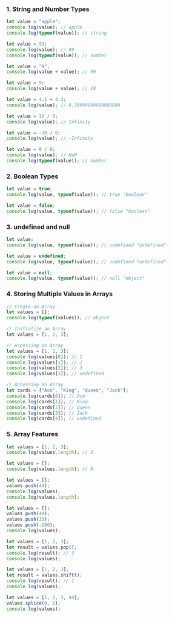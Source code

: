 ### 1. String and Number Types
 ```js
let value = "apple";
console.log(value); // apple
console.log(typeof(value)); // string
 ```
 ```js
let value = 99;
console.log(value); // 99
console.log(typeof(value)); // number
 ```
 ```js
let value = "9";
console.log(value + value); // 99
 ```
 ```js
let value = 9;
console.log(value + value); // 18
 ```
 ```js
let value = 4.1 + 4.3;
console.log(value); // 8.39999999999999999
 ```
```js
let value = 10 / 0;
console.log(value); // Infinity
```
```js
let value = -10 / 0;
console.log(value); // -Infinity
```
```js
let value = 0 / 0;
console.log(value); // NaN
console.log(typeof(value)); // number
```
 ### 2. Boolean Types
```js
let value = true;
console.log(value, typeof(value)); // true "boolean"
```
```js
let value = false;
console.log(value, typeof(value)); // false "boolean"
```
 ### 3. undefined and null
```js
let value;
console.log(value, typeof(value)); // undefined "undefined"
```
```js
let value = undefined;
console.log(value, typeof(value)); // undefined "undefined"
```
```js
let value = null;
console.log(value, typeof(value)); // null "object"
```
 ### 4. Storing Multiple Values in Arrays
 ```js
// Create an Array
let values = [];
console.log(typeof(values)); // object
```
```js
// Initialize an Array
let values = [1, 2, 3];
```
```js
// Accessing an Array
let values = [1, 2, 3];
console.log(values[0]); // 1
console.log(values[1]); // 2
console.log(values[2]); // 3
console.log(values[3]); // undefined
```
```js
// Accessing an Array
let cards = ["Ace", "King", "Queen", "Jack"];
console.log(cards[0]); // Ace
console.log(cards[1]); // King
console.log(cards[2]); // Queen
console.log(cards[3]); // Jack
console.log(cards[4]); // undefined
```
 ### 5. Array Features
```js
let values = [1, 2, 3];
console.log(values.length); // 3
```
```js
let values = [];
console.log(values.length); // 0
```
```js
let values = [];
values.push(44);
console.log(values);
console.log(values.length);
```
```js
let values = [];
values.push(44);
values.push(33);
values.push(-100);
console.log(values);
```
```js
let values = [1, 2, 3];
let result = values.pop();
console.log(result); // 3
console.log(values);
```
```js
let values = [1, 2, 3];
let result = values.shift();
console.log(result); // 1
console.log(values);
```
```js
let values = [1, 2, 3, 44];
values.splice(0, 1);
console.log(values);
```
